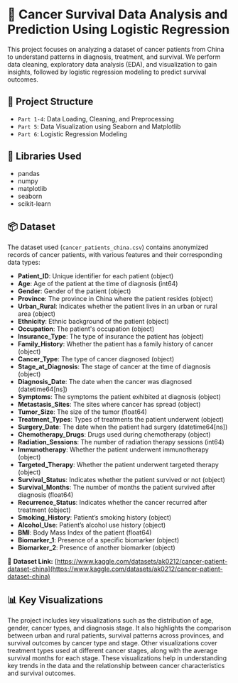 # 🧬 Cancer Survival Data Analysis and Prediction Using Logistic Regression

This project focuses on analyzing a dataset of cancer patients from China to understand patterns in diagnosis, treatment, and survival. We perform data cleaning, exploratory data analysis (EDA), and visualization to gain insights, followed by logistic regression modeling to predict survival outcomes.

## 📁 Project Structure

- `Part 1-4`: Data Loading, Cleaning, and Preprocessing
- `Part 5`: Data Visualization using Seaborn and Matplotlib
- `Part 6`: Logistic Regression Modeling

## 🧰 Libraries Used

- pandas
- numpy
- matplotlib
- seaborn
- scikit-learn

## 📦 Dataset

The dataset used (`cancer_patients_china.csv`) contains anonymized records of cancer patients, with various features and their corresponding data types:

- **Patient_ID**: Unique identifier for each patient (object)
- **Age**: Age of the patient at the time of diagnosis (int64)
- **Gender**: Gender of the patient (object)
- **Province**: The province in China where the patient resides (object)
- **Urban_Rural**: Indicates whether the patient lives in an urban or rural area (object)
- **Ethnicity**: Ethnic background of the patient (object)
- **Occupation**: The patient's occupation (object)
- **Insurance_Type**: The type of insurance the patient has (object)
- **Family_History**: Whether the patient has a family history of cancer (object)
- **Cancer_Type**: The type of cancer diagnosed (object)
- **Stage_at_Diagnosis**: The stage of cancer at the time of diagnosis (object)
- **Diagnosis_Date**: The date when the cancer was diagnosed (datetime64[ns])
- **Symptoms**: The symptoms the patient exhibited at diagnosis (object)
- **Metastasis_Sites**: The sites where cancer has spread (object)
- **Tumor_Size**: The size of the tumor (float64)
- **Treatment_Types**: Types of treatments the patient underwent (object)
- **Surgery_Date**: The date when the patient had surgery (datetime64[ns])
- **Chemotherapy_Drugs**: Drugs used during chemotherapy (object)
- **Radiation_Sessions**: The number of radiation therapy sessions (int64)
- **Immunotherapy**: Whether the patient underwent immunotherapy (object)
- **Targeted_Therapy**: Whether the patient underwent targeted therapy (object)
- **Survival_Status**: Indicates whether the patient survived or not (object)
- **Survival_Months**: The number of months the patient survived after diagnosis (float64)
- **Recurrence_Status**: Indicates whether the cancer recurred after treatment (object)
- **Smoking_History**: Patient’s smoking history (object)
- **Alcohol_Use**: Patient’s alcohol use history (object)
- **BMI**: Body Mass Index of the patient (float64)
- **Biomarker_1**: Presence of a specific biomarker (object)
- **Biomarker_2**: Presence of another biomarker (object)

📁 **Dataset Link:** [https://www.kaggle.com/datasets/ak0212/cancer-patient-dataset-china](https://www.kaggle.com/datasets/ak0212/cancer-patient-dataset-china)

## 📊 Key Visualizations

The project includes key visualizations such as the distribution of age, gender, cancer types, and diagnosis stage. It also highlights the comparison between urban and rural patients, survival patterns across provinces, and survival outcomes by cancer type and stage. Other visualizations cover treatment types used at different cancer stages, along with the average survival months for each stage. These visualizations help in understanding key trends in the data and the relationship between cancer characteristics and survival outcomes.
